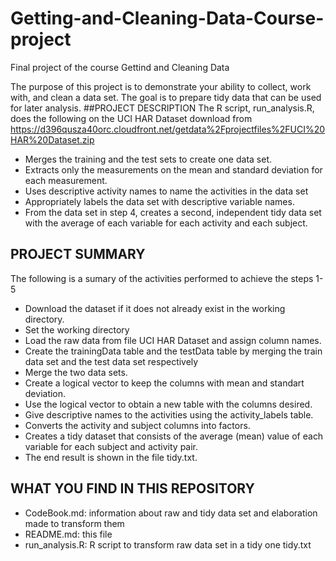 # Getting-and-Cleaning-Data-Course-project
Final project of the course Gettind and Cleaning Data

The purpose of this project is to demonstrate your ability to collect, work with, and clean a data set. The goal is to prepare tidy data that can be used for later analysis.
##PROJECT DESCRIPTION
The R script, run_analysis.R, does the following on the UCI HAR Dataset download from https://d396qusza40orc.cloudfront.net/getdata%2Fprojectfiles%2FUCI%20HAR%20Dataset.zip
* Merges the training and the test sets to create one data set.
* Extracts only the measurements on the mean and standard deviation 
for each measurement.
* Uses descriptive activity names to name the activities in the data set
* Appropriately labels the data set with descriptive variable names.
* From the data set in step 4, creates a second, independent tidy data set with 
the average of each variable for each activity and each subject.

## PROJECT SUMMARY
The following is a sumary of the activities performed to achieve the steps 1-5 
* Download the dataset if it does not already exist in the working directory.
* Set the working directory
* Load the  raw data from file UCI HAR Dataset and assign column names.
* Create the trainingData table and the testData table by merging the train data set and the test data set respectively
* Merge the two data sets.
* Create a logical vector to keep the columns with mean and standart deviation.
* Use the logical vector to obtain a new table with the columns desired.
* Give  descriptive names to the activities using the activity_labels table.
* Converts the activity and subject columns into factors.
* Creates a tidy dataset that consists of the average (mean) value of each variable for each subject and activity pair.
* The end result is shown in the file tidy.txt.

## WHAT YOU FIND IN THIS REPOSITORY

* CodeBook.md: information about raw and tidy data set and elaboration made to transform them
* README.md: this file
* run_analysis.R: R script to transform raw data set in a tidy one
tidy.txt
